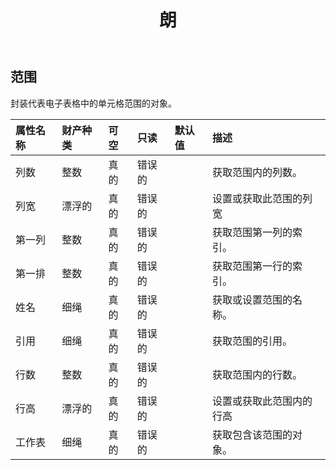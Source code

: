 ﻿---
title: 朗
second_title: Aspose.Cells Cloud Documen
type: docs
url: /zh/specification/model/range/
description: Aspose.Cells 云模型规格：范围。轻松处理 Excel 和其他电子表格文档，具有打开、生成、编辑、拆分、合并、比较和转换等功能
kwords: Excel, Office, 电子表格, Cloud REST API, 范围
weight: 50
---
## **范围**

封装代表电子表格中的单元格范围的对象。

|属性名称|财产种类|可空|只读|默认值|描述|
|:- |:- |:- |:- |:- |:- |
|列数|整数|真的|错误的||获取范围内的列数。|
|列宽|漂浮的|真的|错误的||设置或获取此范围的列宽|
|第一列|整数|真的|错误的||获取范围第一列的索引。|
|第一排|整数|真的|错误的||获取范围第一行的索引。|
|姓名|细绳|真的|错误的||获取或设置范围的名称。|
|引用|细绳|真的|错误的||获取范围的引用。|
|行数|整数|真的|错误的||获取范围内的行数。|
|行高|漂浮的|真的|错误的||设置或获取此范围内的行高|
|工作表|细绳|真的|错误的||获取包含该范围的对象。|

